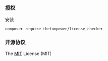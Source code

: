 ### 授权

 

安装 

~~~
composer require thefunpower/license_checker
~~~
 

### 开源协议 

The [MIT](LICENSE) License (MIT) 